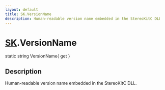 ```yaml
---
layout: default
title: SK.VersionName
description: Human-readable version name embedded in the StereoKitC DLL.
---
```

# [SK]({{site.url}}/Pages/StereoKit/SK.html).VersionName

<div class='signature' markdown='1'>
static string VersionName{ get }
</div>

## Description
Human-readable version name embedded in the StereoKitC
DLL.

